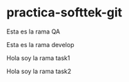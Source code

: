 # practica-softtek-git

Esta es la rama QA

Esta es la rama develop

Hola soy la rama task1

Hola soy la rama task2

